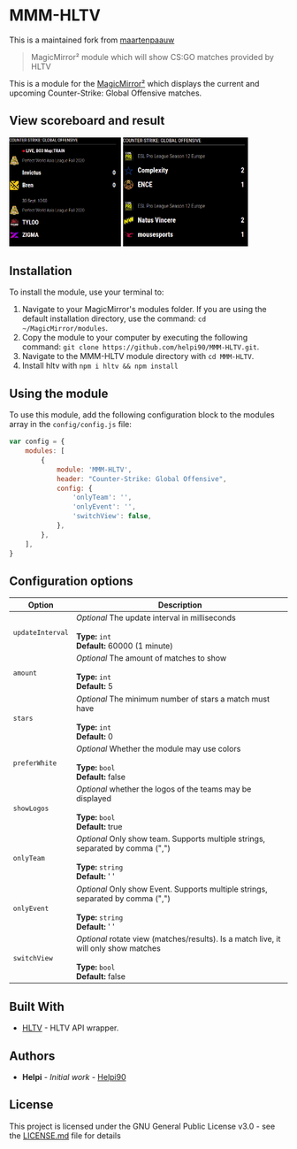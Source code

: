 # MMM-HLTV

This is a maintained fork from [maartenpaauw](https://github.com/maartenpaauw/MMM-HLTV.git)

> MagicMirror² module which will show CS:GO matches provided by HLTV

This is a module for the [MagicMirror²](https://github.com/MichMich/MagicMirror/) which displays the current and upcoming Counter-Strike: Global Offensive matches.

## View scoreboard and result
<p float="left">
  <img src="docs/scoreboard.png" width="40%" />
  <img src="docs/result.png" width="45%" /> 
</p>

## Installation

To install the module, use your terminal to:

1. Navigate to your MagicMirror's modules folder. If you are using the default installation directory, use the command: `cd ~/MagicMirror/modules`.
2. Copy the module to your computer by executing the following command: `git clone https://github.com/helpi90/MMM-HLTV.git`.
3. Navigate to the MMM-HLTV module directory with `cd MMM-HLTV`.
4. Install hltv with `npm i hltv && npm install`

## Using the module

To use this module, add the following configuration block to the modules array in the `config/config.js` file:
```js
var config = {
    modules: [
        {
            module: 'MMM-HLTV',
            header: "Counter-Strike: Global Offensive",
            config: {
                'onlyTeam': '',
                'onlyEvent': '',
                'switchView': false,
            },
        },
    ],
}
```

## Configuration options

| Option           | Description                                                                                                      |
| ---------------- | ---------------------------------------------------------------------------------------------------------------- |
| `updateInterval` | *Optional* The update interval in milliseconds <br><br>**Type:** `int` <br>**Default:** 60000 (1 minute)         |
| `amount`         | *Optional* The amount of matches to show <br><br>**Type:** `int` <br>**Default:** 5                              |
| `stars`          | *Optional* The minimum number of stars a match must have <br><br>**Type:** `int` <br>**Default:** 0              |
| `preferWhite`    | *Optional* Whether the module may use colors <br><br>**Type:** `bool` <br>**Default:** false                     |
| `showLogos`      | *Optional* whether the logos of the teams may be displayed <br><br>**Type:** `bool` <br>**Default:** true        |
| `onlyTeam`      | *Optional* Only show team. Supports multiple strings, separated by comma (",")<br><br>**Type:** `string` <br>**Default:** ' '        |
| `onlyEvent`      | *Optional* Only show Event. Supports multiple strings, separated by comma (",")<br><br>**Type:** `string` <br>**Default:** ' '        |
| `switchView`     | *Optional* rotate view (matches/results). Is a match live, it will only show matches <br><br>**Type:** `bool` <br>**Default:** false        |

## Built With

- [HLTV](https://github.com/gigobyte/HLTV) - HLTV API wrapper.

## Authors

- **Helpi** - *Initial work* - [Helpi90](https://github.com/helpi90)

## License

This project is licensed under the GNU General Public License v3.0 - see the [LICENSE.md](LICENSE.md) file for details
